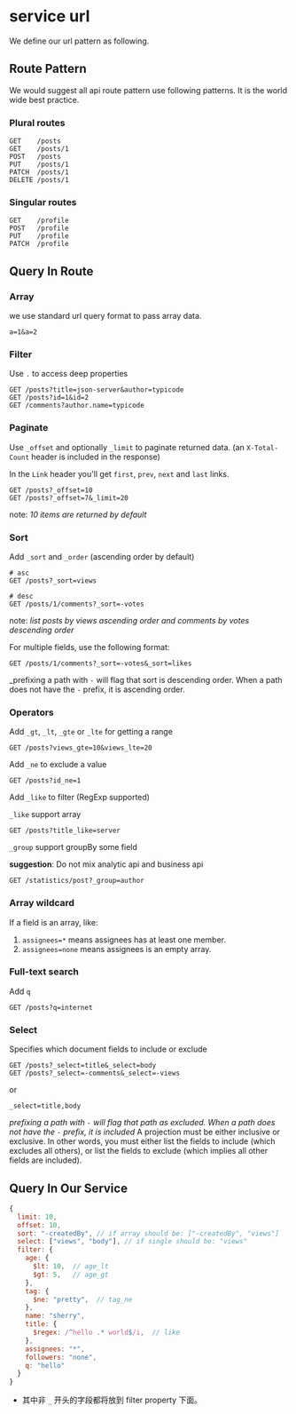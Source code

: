 # service url

We define our url pattern as following.

## Route Pattern

We would suggest all api route pattern use following patterns.
It is the world wide best practice.

### Plural routes

```curl
GET    /posts
GET    /posts/1
POST   /posts
PUT    /posts/1
PATCH  /posts/1
DELETE /posts/1
```

### Singular routes

```curl
GET    /profile
POST   /profile
PUT    /profile
PATCH  /profile
```

## Query In Route

### Array

we use standard url query format to pass array data.

```curl
a=1&a=2
```

### Filter

Use `.` to access deep properties

```curl
GET /posts?title=json-server&author=typicode
GET /posts?id=1&id=2
GET /comments?author.name=typicode
```

### Paginate

Use `_offset` and optionally `_limit` to paginate returned data. (an `X-Total-Count` header is included in the response)

In the `Link` header you'll get `first`, `prev`, `next` and `last` links.

```curl
GET /posts?_offset=10
GET /posts?_offset=7&_limit=20
```

note: _10 items are returned by default_

### Sort

Add `_sort` and `_order` (ascending order by default)

```curl
# asc
GET /posts?_sort=views

# desc
GET /posts/1/comments?_sort=-votes
```

note: _list posts by views ascending order and comments by votes descending order_

For multiple fields, use the following format:

```curl
GET /posts/1/comments?_sort=-votes&_sort=likes
```

\_prefixing a path with `-` will flag that sort is descending order.
When a path does not have the `-` prefix, it is ascending order.

### Operators

Add `_gt`, `_lt`, `_gte` or `_lte` for getting a range

```curl
GET /posts?views_gte=10&views_lte=20
```

Add `_ne` to exclude a value

```curl
GET /posts?id_ne=1
```

Add `_like` to filter (RegExp supported)

`_like` support array

```curl
GET /posts?title_like=server
```

`_group` support groupBy some field

**suggestion**: Do not mix analytic api and business api

```curl
GET /statistics/post?_group=author
```

### Array wildcard

If a field is an array, like:

1. `assignees=*` means assignees has at least one member.
2. `assignees=none` means assignees is an empty array.

### Full-text search

Add `q`

```curl
GET /posts?q=internet
```

### Select

Specifies which document fields to include or exclude

```curl
GET /posts?_select=title&_select=body
GET /posts?_select=-comments&_select=-views
```

or

```curl
_select=title,body
```

_prefixing a path with `-` will flag that path as excluded.
When a path does not have the `-` prefix, it is included_
A projection must be either inclusive or exclusive.
In other words, you must either list the fields to include (which excludes all others),
or list the fields to exclude (which implies all other fields are included).

## Query In Our Service

```js
{
  limit: 10,
  offset: 10,
  sort: "-createdBy", // if array should be: ["-createdBy", "views"]
  select: ["views", "body"], // if single should be: "views"
  filter: {
    age: {
      $lt: 10,  // age_lt
      $gt: 5,   // age_gt
    },
    tag: {
      $ne: "pretty",  // tag_ne
    },
    name: "sherry",
    title: {
      $regex: /^hello .* world$/i,  // like
    },
    assignees: "*",
    followers: "none",
    q: "hello"
  }
}
```

- 其中非 `_` 开头的字段都将放到 filter property 下面。
